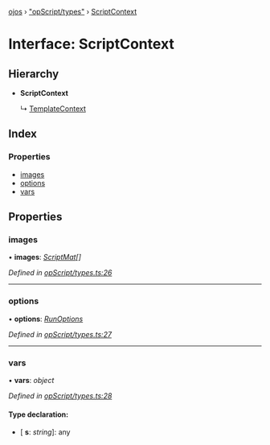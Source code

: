 [ojos](../README.md) › ["opScript/types"](../modules/_opscript_types_.md) › [ScriptContext](_opscript_types_.scriptcontext.md)

# Interface: ScriptContext

## Hierarchy

* **ScriptContext**

  ↳ [TemplateContext](_opscript_types_.templatecontext.md)

## Index

### Properties

* [images](_opscript_types_.scriptcontext.md#images)
* [options](_opscript_types_.scriptcontext.md#options)
* [vars](_opscript_types_.scriptcontext.md#vars)

## Properties

###  images

• **images**: *[ScriptMat](_opscript_types_.scriptmat.md)[]*

*Defined in [opScript/types.ts:26](https://github.com/cancerberoSgx/mirada/blob/3544b58/ojos/src/opScript/types.ts#L26)*

___

###  options

• **options**: *[RunOptions](_opscript_types_.runoptions.md)*

*Defined in [opScript/types.ts:27](https://github.com/cancerberoSgx/mirada/blob/3544b58/ojos/src/opScript/types.ts#L27)*

___

###  vars

• **vars**: *object*

*Defined in [opScript/types.ts:28](https://github.com/cancerberoSgx/mirada/blob/3544b58/ojos/src/opScript/types.ts#L28)*

#### Type declaration:

* \[ **s**: *string*\]: any
